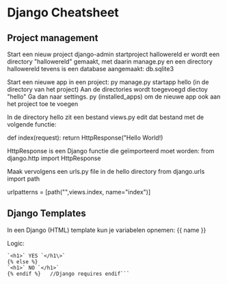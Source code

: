 # Django Cheatsheet

## Project management
Start een nieuw project
django-admin startproject hallowereld
er wordt een directory "hallowereld" gemaakt, met daarin manage.py en een directory hallowereld
tevens is een database aangemaakt: db.sqlite3

Start een nieuwe app in een project:
py manage.py startapp hello (in de directory van het project)
Aan de directories wordt toegevoegd diectoy "hello"
Ga dan naar settings.
py (installed_apps) om de nieuwe app ook aan het project toe te voegen

In de directory hello zit een bestand views.py edit dat bestand met de volgende functie:

def index(request):
	return HttpResponse("Hello World!)

HttpResponse is een Django functie die geïmporteerd moet worden:
from django.http import HttpResponse

Maak vervolgens een urls.py file in de hello directory
from django.urls import path

urlpatterns = [path("",views.index, name="index")]

## Django Templates
In een Django (HTML) template kun je variabelen opnemen:
{{ name }}

Logic:

```{%  if newyear %}
`<h1>` YES `</h1\>`
{% else %}
`<h1>` NO `</h1>`
{% endif %}   //Django requires endif```